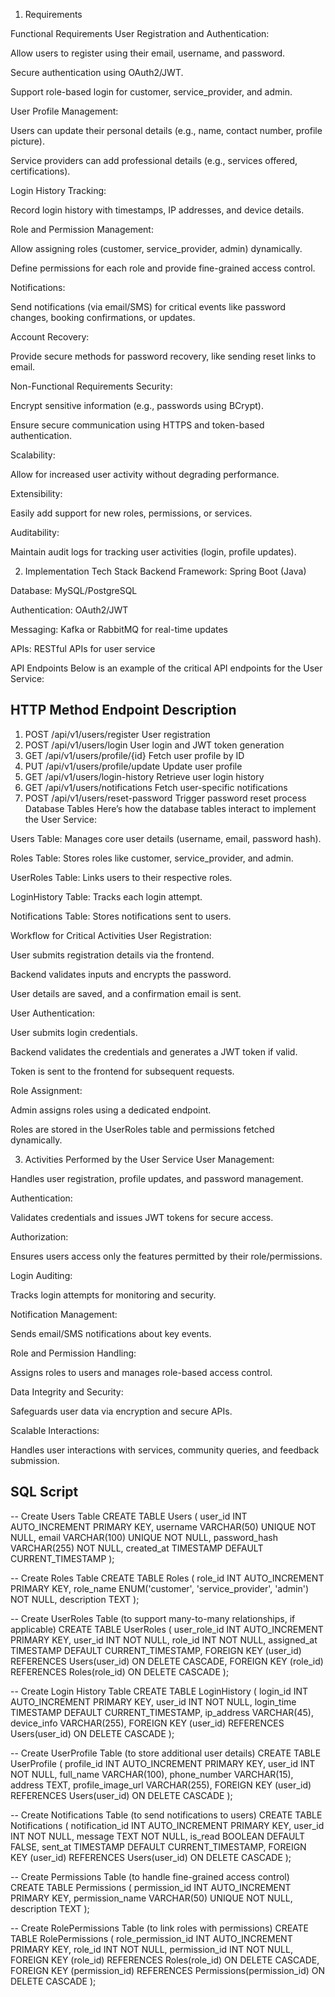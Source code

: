 1. Requirements

Functional Requirements
User Registration and Authentication:

Allow users to register using their email, username, and password.

Secure authentication using OAuth2/JWT.

Support role-based login for customer, service_provider, and admin.

User Profile Management:

Users can update their personal details (e.g., name, contact number, profile picture).

Service providers can add professional details (e.g., services offered, certifications).

Login History Tracking:

Record login history with timestamps, IP addresses, and device details.

Role and Permission Management:

Allow assigning roles (customer, service_provider, admin) dynamically.

Define permissions for each role and provide fine-grained access control.

Notifications:

Send notifications (via email/SMS) for critical events like password changes, booking confirmations, or updates.

Account Recovery:

Provide secure methods for password recovery, like sending reset links to email.

Non-Functional Requirements
Security:

Encrypt sensitive information (e.g., passwords using BCrypt).

Ensure secure communication using HTTPS and token-based authentication.

Scalability:

Allow for increased user activity without degrading performance.

Extensibility:

Easily add support for new roles, permissions, or services.

Auditability:

Maintain audit logs for tracking user activities (login, profile updates).

2. Implementation
Tech Stack
Backend Framework: Spring Boot (Java)

Database: MySQL/PostgreSQL

Authentication: OAuth2/JWT

Messaging: Kafka or RabbitMQ for real-time updates

APIs: RESTful APIs for user service

API Endpoints
Below is an example of the critical API endpoints for the User Service:

HTTP Method	Endpoint	Description
-------------------------------------------------------------------
1. POST	/api/v1/users/register	User registration
2. POST	/api/v1/users/login	User login and JWT token generation
3. GET	/api/v1/users/profile/{id}	Fetch user profile by ID
4. PUT	/api/v1/users/profile/update	Update user profile
5. GET	/api/v1/users/login-history	Retrieve user login history
6. GET	/api/v1/users/notifications	Fetch user-specific notifications
7. POST	/api/v1/users/reset-password	Trigger password reset process
Database Tables
Here’s how the database tables interact to implement the User Service:

Users Table: Manages core user details (username, email, password hash).

Roles Table: Stores roles like customer, service_provider, and admin.

UserRoles Table: Links users to their respective roles.

LoginHistory Table: Tracks each login attempt.

Notifications Table: Stores notifications sent to users.

Workflow for Critical Activities
User Registration:

User submits registration details via the frontend.

Backend validates inputs and encrypts the password.

User details are saved, and a confirmation email is sent.

User Authentication:

User submits login credentials.

Backend validates the credentials and generates a JWT token if valid.

Token is sent to the frontend for subsequent requests.

Role Assignment:

Admin assigns roles using a dedicated endpoint.

Roles are stored in the UserRoles table and permissions fetched dynamically.

3. Activities Performed by the User Service
User Management:

Handles user registration, profile updates, and password management.

Authentication:

Validates credentials and issues JWT tokens for secure access.

Authorization:

Ensures users access only the features permitted by their role/permissions.

Login Auditing:

Tracks login attempts for monitoring and security.

Notification Management:

Sends email/SMS notifications about key events.

Role and Permission Handling:

Assigns roles to users and manages role-based access control.

Data Integrity and Security:

Safeguards user data via encryption and secure APIs.

Scalable Interactions:

Handles user interactions with services, community queries, and feedback submission.



SQL Script
------------------------------------
-- Create Users Table
CREATE TABLE Users (
    user_id INT AUTO_INCREMENT PRIMARY KEY,
    username VARCHAR(50) UNIQUE NOT NULL,
    email VARCHAR(100) UNIQUE NOT NULL,
    password_hash VARCHAR(255) NOT NULL,
    created_at TIMESTAMP DEFAULT CURRENT_TIMESTAMP
);

-- Create Roles Table
CREATE TABLE Roles (
    role_id INT AUTO_INCREMENT PRIMARY KEY,
    role_name ENUM('customer', 'service_provider', 'admin') NOT NULL,
    description TEXT
);

-- Create UserRoles Table (to support many-to-many relationships, if applicable)
CREATE TABLE UserRoles (
    user_role_id INT AUTO_INCREMENT PRIMARY KEY,
    user_id INT NOT NULL,
    role_id INT NOT NULL,
    assigned_at TIMESTAMP DEFAULT CURRENT_TIMESTAMP,
    FOREIGN KEY (user_id) REFERENCES Users(user_id) ON DELETE CASCADE,
    FOREIGN KEY (role_id) REFERENCES Roles(role_id) ON DELETE CASCADE
);

-- Create Login History Table
CREATE TABLE LoginHistory (
    login_id INT AUTO_INCREMENT PRIMARY KEY,
    user_id INT NOT NULL,
    login_time TIMESTAMP DEFAULT CURRENT_TIMESTAMP,
    ip_address VARCHAR(45),
    device_info VARCHAR(255),
    FOREIGN KEY (user_id) REFERENCES Users(user_id) ON DELETE CASCADE
);

-- Create UserProfile Table (to store additional user details)
CREATE TABLE UserProfile (
    profile_id INT AUTO_INCREMENT PRIMARY KEY,
    user_id INT NOT NULL,
    full_name VARCHAR(100),
    phone_number VARCHAR(15),
    address TEXT,
    profile_image_url VARCHAR(255),
    FOREIGN KEY (user_id) REFERENCES Users(user_id) ON DELETE CASCADE
);

-- Create Notifications Table (to send notifications to users)
CREATE TABLE Notifications (
    notification_id INT AUTO_INCREMENT PRIMARY KEY,
    user_id INT NOT NULL,
    message TEXT NOT NULL,
    is_read BOOLEAN DEFAULT FALSE,
    sent_at TIMESTAMP DEFAULT CURRENT_TIMESTAMP,
    FOREIGN KEY (user_id) REFERENCES Users(user_id) ON DELETE CASCADE
);

-- Create Permissions Table (to handle fine-grained access control)
CREATE TABLE Permissions (
    permission_id INT AUTO_INCREMENT PRIMARY KEY,
    permission_name VARCHAR(50) UNIQUE NOT NULL,
    description TEXT
);

-- Create RolePermissions Table (to link roles with permissions)
CREATE TABLE RolePermissions (
    role_permission_id INT AUTO_INCREMENT PRIMARY KEY,
    role_id INT NOT NULL,
    permission_id INT NOT NULL,
    FOREIGN KEY (role_id) REFERENCES Roles(role_id) ON DELETE CASCADE,
    FOREIGN KEY (permission_id) REFERENCES Permissions(permission_id) ON DELETE CASCADE
);

